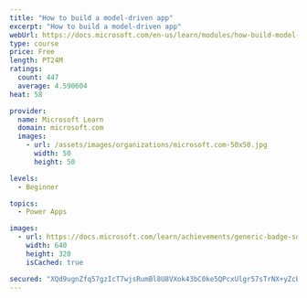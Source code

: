 ```yaml
---
title: "How to build a model-driven app"
excerpt: "How to build a model-driven app"
webUrl: https://docs.microsoft.com/en-us/learn/modules/how-build-model-driven-app/
type: course
price: Free
length: PT24M
ratings:
  count: 447
  average: 4.590604
heat: 58

provider:
  name: Microsoft Learn
  domain: microsoft.com
  images:
    - url: /assets/images/organizations/microsoft.com-50x50.jpg
      width: 50
      height: 50

levels:
  - Beginner

topics:
  - Power Apps

images:
  - url: https://docs.microsoft.com/learn/achievements/generic-badge-social.png
    width: 640
    height: 320
    isCached: true

secured: "XQd9ugnZfq57gzIcT7wjsRumBl8U8VXok43bC0ke5QPcxUlgr57sTrNX+yZcb0qrmBZ1MCUksPOALEcb52aGfLh+SR50twaxZYEM/IrUny8kpHPxulHFzfdAN+YQKyCcIOBBuq2gXWwsY2u5JO4o0RWmT3Ga5JzKHByMJBkqw2qoEE8ki6IYiSezUqYr38eQ/wp9hHJGStr+Vi3xuYP9IEDHc+fbyeU5L0DcR3T2TvJx5+XYbB5OO0zOftFfg6ESNfzOpfOUyZcNRiASym3/+U2VgghPJNhM/sDVuzUjDHGn5akwPJjT6obWYUU/NCQklsreDbWQVxhhkQnEG85VmwH2WtnjatpBpwvrJ1d7OwEm5gnJ0MYjc84BFghfrL4KWuwvEEXsbpSJ7cs47Bxq9Cc+acvRioFEbmpI0M9O1xQ=;XUzidOq4RPQZVM6IVrOcBw=="
---
```


